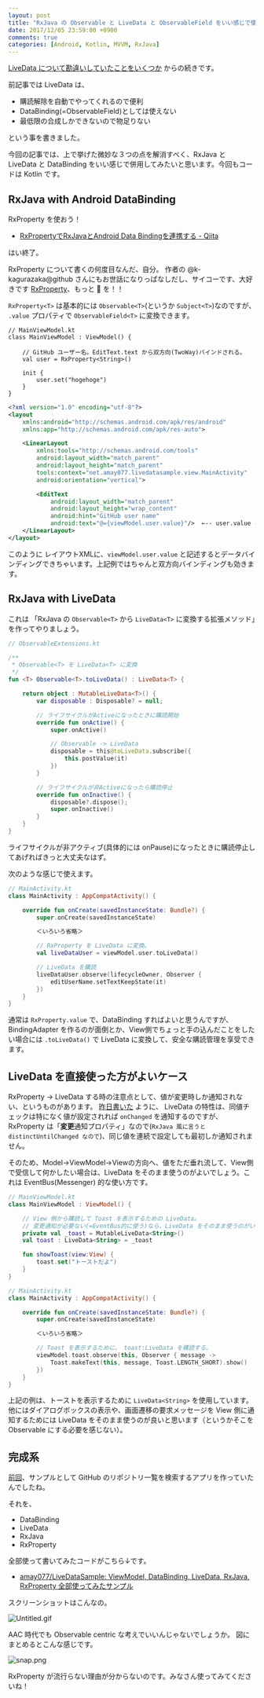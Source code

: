```yaml
---
layout: post
title: "RxJava の Observable と LiveData と ObservableField をいい感じで使おう"
date: 2017/12/05 23:59:00 +0900
comments: true
categories: [Android, Kotlin, MVVM, RxJava]
---
```

[LiveData について勘違いしていたことをいくつか](./6e1c94305420a41ff7ed/) からの続きです。

<!--more-->

前記事では LiveData は、

* 購読解除を自動でやってくれるので便利
* DataBinding(=ObservableField)としては使えない
* 最低限の合成しかできないので物足りない

という事を書きました。

今回の記事では、上で挙げた微妙な３つの点を解消すべく、RxJava と LiveData と DataBinding をいい感じで併用してみたいと思います。今回もコードは Kotlin です。

## RxJava with Android DataBinding

RxProperty を使おう！

* [RxPropertyでRxJavaとAndroid Data Bindingを連携する - Qiita](https://qiita.com/k-kagurazaka@github/items/3fc1fc19ea608cac9913)

はい終了。

RxProperty について書くの何度目なんだ、自分。
作者の @k-kagurazaka@github さんにもお世話になりっぱなしだし、サイコーです、大好きです [RxProperty](https://github.com/k-kagurazaka/rx-property-android)、もっと :star2: を！！

``RxProperty<T>`` は基本的には ``Observable<T>``(というか ``Subject<T>``)なのですが、 ``.value`` プロパティで ``ObservableField<T>`` に変換できます。

```kotlin:
// MainViewModel.kt
class MainViewModel : ViewModel() {

    // GitHub ユーザー名。EditText.text から双方向(TwoWay)バインドされる。
    val user = RxProperty<String>()

    init {
        user.set("hogehoge")
    }
}
```

```xml:activity_main.xml
<?xml version="1.0" encoding="utf-8"?>
<layout
    xmlns:android="http://schemas.android.com/apk/res/android"
    xmlns:app="http://schemas.android.com/apk/res-auto">

    <LinearLayout
        xmlns:tools="http://schemas.android.com/tools"
        android:layout_width="match_parent"
        android:layout_height="match_parent"
        tools:context="net.amay077.livedatasample.view.MainActivity"
        android:orientation="vertical">

        <EditText
            android:layout_width="match_parent"
            android:layout_height="wrap_content"
            android:hint="GitHub user name"
            android:text="@={viewModel.user.value}"/>  ←-- user.value とすることで ObservableField に！
    </LinearLayout>
</layout>
```

このように レイアウトXMLに、``viewModel.user.value`` と記述するとデータバインディングできちゃいます。上記例ではちゃんと双方向バインディングも効きます。


## RxJava with LiveData

これは 「RxJava の ``Observable<T>`` から ``LiveData<T>`` に変換する拡張メソッド」を作ってやりましょう。

```kotlin
// ObservableExtensions.kt

/**
 * Observable<T> を LiveData<T> に変換
 */
fun <T> Observable<T>.toLiveData() : LiveData<T> {

    return object : MutableLiveData<T>() {
        var disposable : Disposable? = null;

        // ライフサイクルがActiveになったときに購読開始
        override fun onActive() {
            super.onActive()

            // Observable -> LiveData
            disposable = this@toLiveData.subscribe({
                this.postValue(it)
            })
        }

        // ライフサイクルが非Activeになったら購読停止
        override fun onInactive() {
            disposable?.dispose();
            super.onInactive()
        }
    }
}
```

ライフサイクルが非アクティブ(具体的には onPause)になったときに購読停止してあげればきっと大丈夫なはず。

次のような感じで使えます。

```kotlin
// MainActivity.kt
class MainActivity : AppCompatActivity() {

    override fun onCreate(savedInstanceState: Bundle?) {
        super.onCreate(savedInstanceState)

        ＜いろいろ省略＞

        // RxProperty を LiveData に変換。
        val liveDataUser = viewModel.user.toLiveData()

        // LiveData を購読
        liveDataUser.observe(lifecycleOwner, Observer { 
            editUserName.setTextKeepState(it)
        })
    }
}
```

通常は ``RxProperty.value`` で、DataBinding すればよいと思うんですが、 BindingAdapter を作るのが面倒とか、View側でちょっと手の込んだことをしたい場合には ``.toLiveData()`` で LiveData に変換して、安全な購読管理を享受できます。

## LiveData を直接使った方がよいケース

RxProperty -> LiveData する時の注意点として、値が変更時しか通知されない、というものがあります。
[昨日書いた](https://qiita.com/amay077/items/6e1c94305420a41ff7ed) ように、 LiveData の特性は、同値チェックは特になく値が設定されれば ``onChanged`` を通知するのですが、 RxProperty は「**変更**通知プロパティ」なので(``RxJava 風に言うと distinctUntilChanged なので``)、同じ値を連続で設定しても最初しか通知されません。

そのため、Model->ViewModel->Viewの方向へ、値をただ垂れ流して、View側で受信して何かしたい場合は、LiveData をそのまま使うのがよいでしょう。これは EventBus(Messenger) 的な使い方です。

```kotlin
// MainViewModel.kt
class MainViewModel : ViewModel() {

    // View 側から購読して Toast を表示するための LiveData。
    // 変更通知が必要ない(=EventBus的に使う)なら、LiveData をそのまま使うのがいいんじゃなイカ。
    private val _toast = MutableLiveData<String>()
    val toast : LiveData<String> = _toast

    fun showToast(view:View) {
        toast.set("トーストだよ")
    }
}
```

```kotlin
// MainActivity.kt
class MainActivity : AppCompatActivity() {

    override fun onCreate(savedInstanceState: Bundle?) {
        super.onCreate(savedInstanceState)

        ＜いろいろ省略＞

        // Toast を表示するために、 toast:LiveData を購読する。
        viewModel.toast.observe(this, Observer { message ->
            Toast.makeText(this, message, Toast.LENGTH_SHORT).show()
        })
    }
}
```

上記の例は、トーストを表示するために ``LiveData<String>`` を使用しています。
他にはダイアログボックスの表示や、画面遷移の要求メッセージを View 側に通知するためには LiveData をそのまま使うのが良いと思います（というかそこを Observable にする必要を感じない）。

## 完成系

[前回](https://qiita.com/amay077/items/6e1c94305420a41ff7ed#%E4%BD%9C%E3%81%A3%E3%81%A6%E3%81%BF%E3%81%9F%E3%82%A2%E3%83%97%E3%83%AA)、サンプルとして GitHub のリポジトリ一覧を検索するアプリを作っていたんでしたね。

それを、

* DataBinding
* LiveData
* RxJava
* RxProperty

全部使って書いてみたコードがこちら↓です。

* [amay077/LiveDataSample: ViewModel, DataBinding, LiveData, RxJava, RxProperty 全部使ってみたサンプル](https://github.com/amay077/LiveDataSample)

スクリーンショットはこんなの。

![Untitled.gif](https://qiita-image-store.s3.amazonaws.com/0/8227/579172f5-898c-7dac-e8ac-52dd545f1f07.gif)

AAC 時代でも Observable centric な考えでいいんじゃないでしょうか。
図にまとめるとこんな感じです。

![snap.png](https://qiita-image-store.s3.amazonaws.com/0/8227/1bf05d3f-d884-4f56-d56a-3dedc7961a0c.png)

RxProperty が流行らない理由が分からないのです。みなさん使ってみてくださいね！
